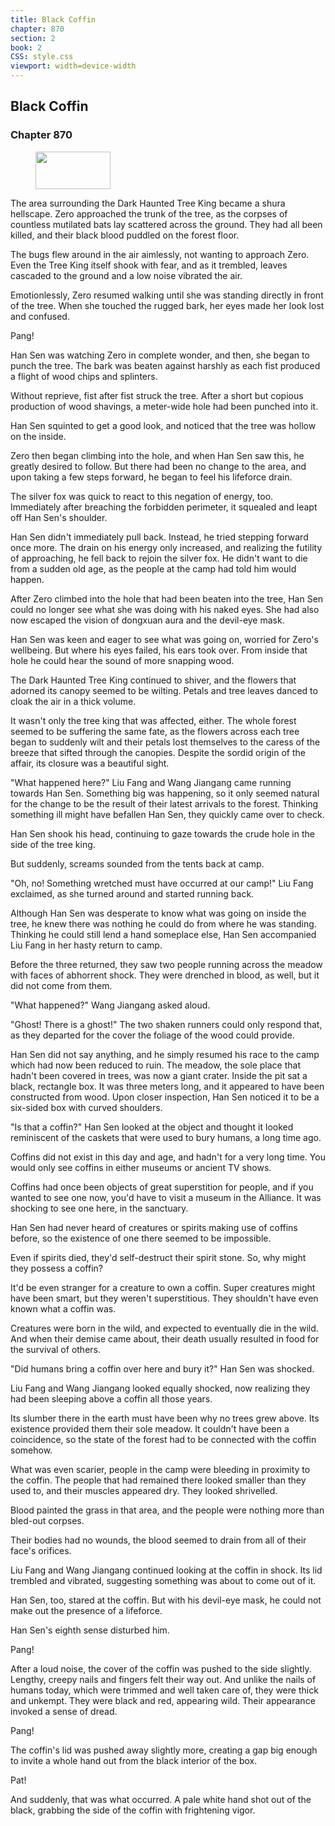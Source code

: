 ```yaml
---
title: Black Coffin
chapter: 870
section: 2
book: 2
CSS: style.css
viewport: width=device-width
---
```


## Black Coffin

### Chapter 870

<figure>
	<img src="../Images/gem.gif" alt="" id="gem" width="120" height="60" />
</figure>

The area surrounding the Dark Haunted Tree King became a shura hellscape. Zero approached the trunk of the tree, as the corpses of countless mutilated bats lay scattered across the ground. They had all been killed, and their black blood puddled on the forest floor.

The bugs flew around in the air aimlessly, not wanting to approach Zero. Even the Tree King itself shook with fear, and as it trembled, leaves cascaded to the ground and a low noise vibrated the air.

Emotionlessly, Zero resumed walking until she was standing directly in front of the tree. When she touched the rugged bark, her eyes made her look lost and confused.

Pang!

Han Sen was watching Zero in complete wonder, and then, she began to punch the tree. The bark was beaten against harshly as each fist produced a flight of wood chips and splinters.

Without reprieve, fist after fist struck the tree. After a short but copious production of wood shavings, a meter-wide hole had been punched into it.

Han Sen squinted to get a good look, and noticed that the tree was hollow on the inside.

Zero then began climbing into the hole, and when Han Sen saw this, he greatly desired to follow. But there had been no change to the area, and upon taking a few steps forward, he began to feel his lifeforce drain.

The silver fox was quick to react to this negation of energy, too. Immediately after breaching the forbidden perimeter, it squealed and leapt off Han Sen's shoulder.

Han Sen didn't immediately pull back. Instead, he tried stepping forward once more. The drain on his energy only increased, and realizing the futility of approaching, he fell back to rejoin the silver fox. He didn't want to die from a sudden old age, as the people at the camp had told him would happen.

After Zero climbed into the hole that had been beaten into the tree, Han Sen could no longer see what she was doing with his naked eyes. She had also now escaped the vision of dongxuan aura and the devil-eye mask.

Han Sen was keen and eager to see what was going on, worried for Zero's wellbeing. But where his eyes failed, his ears took over. From inside that hole he could hear the sound of more snapping wood.

The Dark Haunted Tree King continued to shiver, and the flowers that adorned its canopy seemed to be wilting. Petals and tree leaves danced to cloak the air in a thick volume.

It wasn't only the tree king that was affected, either. The whole forest seemed to be suffering the same fate, as the flowers across each tree began to suddenly wilt and their petals lost themselves to the caress of the breeze that sifted through the canopies. Despite the sordid origin of the affair, its closure was a beautiful sight.

"What happened here?" Liu Fang and Wang Jiangang came running towards Han Sen. Something big was happening, so it only seemed natural for the change to be the result of their latest arrivals to the forest. Thinking something ill might have befallen Han Sen, they quickly came over to check.

Han Sen shook his head, continuing to gaze towards the crude hole in the side of the tree king.

But suddenly, screams sounded from the tents back at camp.

"Oh, no! Something wretched must have occurred at our camp!" Liu Fang exclaimed, as she turned around and started running back.

Although Han Sen was desperate to know what was going on inside the tree, he knew there was nothing he could do from where he was standing. Thinking he could still lend a hand someplace else, Han Sen accompanied Liu Fang in her hasty return to camp.

Before the three returned, they saw two people running across the meadow with faces of abhorrent shock. They were drenched in blood, as well, but it did not come from them.

"What happened?" Wang Jiangang asked aloud.

"Ghost! There is a ghost!" The two shaken runners could only respond that, as they departed for the cover the foliage of the wood could provide.

Han Sen did not say anything, and he simply resumed his race to the camp which had now been reduced to ruin. The meadow, the sole place that hadn't been covered in trees, was now a giant crater. Inside the pit sat a black, rectangle box. It was three meters long, and it appeared to have been constructed from wood. Upon closer inspection, Han Sen noticed it to be a six-sided box with curved shoulders.

"Is that a coffin?" Han Sen looked at the object and thought it looked reminiscent of the caskets that were used to bury humans, a long time ago.

Coffins did not exist in this day and age, and hadn't for a very long time. You would only see coffins in either museums or ancient TV shows.

Coffins had once been objects of great superstition for people, and if you wanted to see one now, you'd have to visit a museum in the Alliance. It was shocking to see one here, in the sanctuary.

Han Sen had never heard of creatures or spirits making use of coffins before, so the existence of one there seemed to be impossible.

Even if spirits died, they'd self-destruct their spirit stone. So, why might they possess a coffin?

It'd be even stranger for a creature to own a coffin. Super creatures might have been smart, but they weren't superstitious. They shouldn't have even known what a coffin was.

Creatures were born in the wild, and expected to eventually die in the wild. And when their demise came about, their death usually resulted in food for the survival of others.

"Did humans bring a coffin over here and bury it?" Han Sen was shocked.

Liu Fang and Wang Jiangang looked equally shocked, now realizing they had been sleeping above a coffin all those years.

Its slumber there in the earth must have been why no trees grew above. Its existence provided them their sole meadow. It couldn't have been a coincidence, so the state of the forest had to be connected with the coffin somehow.

What was even scarier, people in the camp were bleeding in proximity to the coffin. The people that had remained there looked smaller than they used to, and their muscles appeared dry. They looked shrivelled.

Blood painted the grass in that area, and the people were nothing more than bled-out corpses.

Their bodies had no wounds, the blood seemed to drain from all of their face's orifices.

Liu Fang and Wang Jiangang continued looking at the coffin in shock. Its lid trembled and vibrated, suggesting something was about to come out of it.

Han Sen, too, stared at the coffin. But with his devil-eye mask, he could not make out the presence of a lifeforce.

Han Sen's eighth sense disturbed him.

Pang!

After a loud noise, the cover of the coffin was pushed to the side slightly. Lengthy, creepy nails and fingers felt their way out. And unlike the nails of humans today, which were trimmed and well taken care of, they were thick and unkempt. They were black and red, appearing wild. Their appearance invoked a sense of dread.

Pang!

The coffin's lid was pushed away slightly more, creating a gap big enough to invite a whole hand out from the black interior of the box.

Pat!

And suddenly, that was what occurred. A pale white hand shot out of the black, grabbing the side of the coffin with frightening vigor.